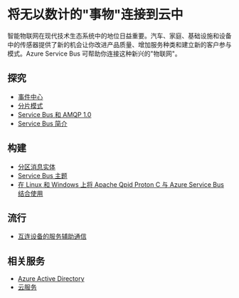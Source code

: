 <properties pageTitle="将无以数计的事物连接到云中" metaKeywords="Service Bus, internet of things" description="了解如何使用 Microsoft Azure 将无以数计的事物连接到云中." services="service-bus" documentationCenter=".NET" title="Connect Millions of Things to the Cloud" authors="sethm" solutions="" manager="timlt" editor="mattshel" />

# 将无以数计的"事物"连接到云中
 
智能物联网在现代技术生态系统中的地位日益重要。汽车、家庭、基础设施和设备中的传感器提供了新的机会让你改进产品质量、增加服务种类和建立新的客户参与模式。Azure Service Bus 可帮助你连接这种新兴的"物联网"。

## 探究
- [事件中心](http://msdn.microsoft.com/zh-cn/library/dn789973.aspx)
- [分片模式](http://msdn.microsoft.com/zh-cn/library/dn589797.aspx)
- [Service Bus 和 AMQP 1.0](http://msdn.microsoft.com/zh-cn/library/azure/jj841071.aspx)
- [Service Bus 简介](/zh-cn/documentation/services/service-bus/)
 
## 构建
- [分区消息实体](http://msdn.microsoft.com/zh-cn/library/azure/dn520246.aspx)
- [Service Bus 主题](/zh-cn/documentation/articles/service-bus-dotnet-how-to-use-topics-subscriptions/)
- [在 Linux 和 Windows 上将 Apache Qpid Proton C 与 Azure Service Bus 结合使用](http://msdn.microsoft.com/zh-cn/library/azure/dn235560.aspx)
 
## 流行
- [互连设备的服务辅助通信](http://blogs.msdn.com/b/clemensv/archive/2014/02/10/service-assisted-communication-for-connected-devices.aspx)

## 相关服务
- [Azure Active Directory](/zh-cn/documentation/services/identity/)
- [云服务](/zh-cn/documentation/services/cloud-services/) 
